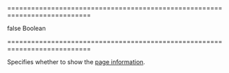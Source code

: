===========================================================================
<!--default-->false<!--/default-->
<!--type-->Boolean<!--/type-->
===========================================================================

<!--shortDescription-->
Specifies whether to show the [page information]({basewidgetpath}/Configuration/pager/#infoText).
<!--/shortDescription-->

<!--fullDescription-->

<!--/fullDescription-->